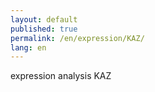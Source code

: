 ```yaml
---
layout: default
published: true
permalink: /en/expression/KAZ/
lang: en
---
```


expression analysis KAZ

